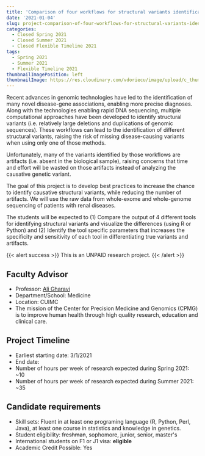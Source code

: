 ```yaml
---
title: 'Comparison of four workflows for structural variants identification'
date: '2021-01-04'
slug: project-comparison-of-four-workflows-for-structural-variants-identification
categories:
  - Closed Spring 2021
  - Closed Summer 2021
  - Closed Flexible Timeline 2021
tags:
  - Spring 2021
  - Summer 2021
  - Flexible Timeline 2021
thumbnailImagePosition: left
thumbnailImage: https://res.cloudinary.com/vdoriecu/image/upload/c_thumb,w_200,g_face/v1579110178/construction_c6dqbd.png
---
```

Recent advances in genomic technologies have led to the identification of many novel disease-gene associations, enabling more precise diagnoses. Along with the technologies enabling rapid DNA sequencing, multiple computational approaches have been developed to identify structural variants (i.e. relatively large deletions and duplications of genomic sequences). These workflows can lead to the identification of different structural variants, raising the risk of missing disease-causing variants when using only one of those methods. 

<!--more-->

Unfortunately, many of the variants identified by those workflows are artifacts (i.e. absent in the biological sample), raising concerns that time and effort will be wasted on those artifacts instead of analyzing the causative genetic variant. 

The goal of this project is to develop best practices to increase the chance to identify causative structural variants, while reducing the number of artifacts. We will use the raw data from whole-exome and whole-genome sequencing of patients with renal diseases. 

The students will be expected to (1) Compare the output of 4 different tools for identifying structural variants and visualize the differences (using R or Python) and (2) Identify the tool specific parameters that increases the specificity and sensitivity of each tool in differentiating true variants and artifacts.   

{{< alert success >}}
This is an UNPAID research project.
{{< /alert >}}

## Faculty Advisor
+ Professor: [Ali Gharavi](http://columbiamedicine.org/cpmg/)
+ Department/School: Medicine
+ Location: CUIMC
+ The mission of the Center for Precision Medicine and Genomics (CPMG) is to improve human health through high quality research, education and clinical care.

## Project Timeline
+ Earliest starting date: 3/1/2021
+ End date: 
+ Number of hours per week of research expected during Spring 2021: ~10
+ Number of hours per week of research expected during Summer 2021: ~35

## Candidate requirements
+ Skill sets: Fluent in at least one programing language (R, Python, Perl, Java), at least one course in statistics and knowledge in genetics.
+ Student eligibility: ~~freshman~~, sophomore, junior, senior, master's
+ International students on F1 or J1 visa: **eligible**
+ Academic Credit Possible: Yes

